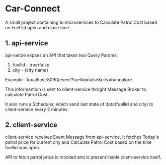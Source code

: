 # Car-Connect
A small project containing to microservices to Calculate Patrol Cost based on Fuel lid open and close time.

## 1. api-service
api-sercie expses an API that takes two Query Params.
 1. fuellid - true/false
 2. city - {city name}

  Example - localhost:8090/event?fuellid=false&city=bangalore

This informantion is sent to client-service throght Message Broker to calculate Patrol Cost.

It also runs a Scheduler, which send last state of data(fuellid and city) to client-service every 2 minutes.

## 2. client-service
client-service receives Event Message from api-service.
It fetches Today's patrol price for current city and Calculate Patrol Cost based on the time fuellid was open.

API to fetch patrol price is mocked and is present inside client-service itself.
